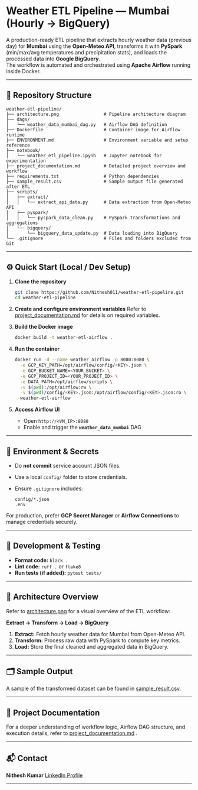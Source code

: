 # Weather ETL Pipeline — Mumbai (Hourly → BigQuery)

A production-ready ETL pipeline that extracts hourly weather data (previous day) for **Mumbai** using the **Open-Meteo API**, transforms it with **PySpark** (min/max/avg temperatures and precipitation stats), and loads the processed data into **Google BigQuery**.  
The workflow is automated and orchestrated using **Apache Airflow** running inside Docker.

---

## 📁 Repository Structure

```
weather-etl-pipeline/
├── architecture.png                 # Pipeline architecture diagram
├── dags/
│   └── weather_data_mumbai_dag.py   # Airflow DAG definition
├── Dockerfile                       # Container image for Airflow runtime
├── ENVIRONMENT.md                   # Environment variable and setup reference
├── notebook/
│   └── weather_etl_pipeline.ipynb   # Jupyter notebook for experimentation
├── project_documentation.md         # Detailed project overview and workflow
├── requirements.txt                 # Python dependencies
├── sample_result.csv                # Sample output file generated after ETL
├── scripts/
│   ├── extract/
│   │   └── extract_api_data.py      # Data extraction from Open-Meteo API
│   ├── pyspark/
│   │   └── pyspark_data_clean.py    # PySpark transformations and aggregations
│   └── bigquery/
│       └── bigquery_data_update.py  # Data loading into BigQuery
└── .gitignore                       # Files and folders excluded from Git
```

---

## ⚙️ Quick Start (Local / Dev Setup)

1. **Clone the repository**
   ```bash
   git clone https://github.com/Nithesh011/weather-etl-pipeline.git
   cd weather-etl-pipeline
   ```

2. **Create and configure environment variables**
   Refer to [project_documentation.md](project_documentation.md)  for details on required variables.

3. **Build the Docker image**
   ```bash
   docker build -t weather-etl-airflow .
   ```

4. **Run the container**
   ```bash
   docker run -d --name weather_airflow -p 8080:8080 \
     -e GCP_KEY_PATH=/opt/airflow/config/<KEY>.json \
     -e GCP_BUCKET_NAME=<YOUR_BUCKET> \
     -e GCP_PROJECT_ID=<YOUR_PROJECT_ID> \
     -e DATA_PATH=/opt/airflow/scripts \
     -v $(pwd):/opt/airflow:rw \
     -v $(pwd)/config/<KEY>.json:/opt/airflow/config/<KEY>.json:ro \
     weather-etl-airflow
   ```

5. **Access Airflow UI**
   * Open `http://<VM_IP>:8080`
   * Enable and trigger the **`weather_data_mumbai`** DAG

---

## 🔐 Environment & Secrets

* Do **not commit** service account JSON files.
* Use a local `config/` folder to store credentials.
* Ensure `.gitignore` includes:

  ```
  config/*.json
  .env
  ```

For production, prefer **GCP Secret Manager** or **Airflow Connections** to manage credentials securely.

---

## 🧪 Development & Testing

* **Format code:** `black .`
* **Lint code:** `ruff .` or `flake8`
* **Run tests (if added):** `pytest tests/`

---

## 🧱 Architecture Overview

Refer to [architecture.png](architecture.png) for a visual overview of the ETL workflow:

**Extract → Transform → Load → BigQuery**

1. **Extract:** Fetch hourly weather data for Mumbai from Open-Meteo API.
2. **Transform:** Process raw data with PySpark to compute key metrics.
3. **Load:** Store the final cleaned and aggregated data in BigQuery.

---

## 🗂️ Sample Output

A sample of the transformed dataset can be found in [sample_result.csv](sample_result.csv).

---

## 🧾 Project Documentation

For a deeper understanding of workflow logic, Airflow DAG structure, and execution details, refer to [project_documentation.md](project_documentation.md) .

---

## 📬 Contact

**Nithesh Kumar**
[LinkedIn Profile](https://www.linkedin.com/in/nithesh11)

---
 
